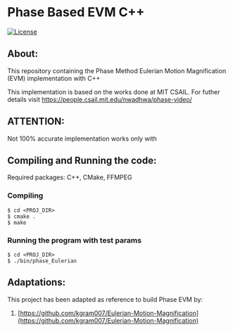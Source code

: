
# Phase Based EVM C++
<p align="left">
  <a href="https://github.com/NikolaosGian/PhaseBasedEVMCpp/blob/main/LICENSE"><img src="https://img.shields.io/badge/License-MIT-brightgreen.svg" alt="License"></a>
</p>
 
## About:
This repository containing the Phase Method Eulerian Motion Magnification (EVM) implementation with C++

This implementation is based on the works done at MIT CSAIL.
For futher details visit https://people.csail.mit.edu/nwadhwa/phase-video/

## ATTENTIOΝ:
Not 100% accurate implementation works only with

## Compiling and Running the code:
Required packages: C++, CMake, FFMPEG
### Compiling
	$ cd <PROJ_DIR>
	$ cmake .
	$ make
### Running the program with test params
	$ cd <PROJ_DIR>
	$ ./bin/phase_Eulerian
 

 ## Adaptations:
This project has been adapted as reference to build Phase EVM by:

1. [https://github.com/kgram007/Eulerian-Motion-Magnification](https://github.com/kgram007/Eulerian-Motion-Magnification)
